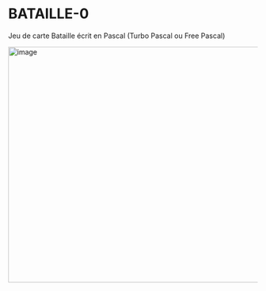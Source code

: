# BATAILLE-0
Jeu de carte Bataille écrit en Pascal (Turbo Pascal ou Free Pascal)

<img width="641" height="477" alt="image" src="https://github.com/user-attachments/assets/dcafffe6-0a3a-49ca-9fce-da4f96b148af" />
